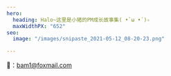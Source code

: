 ```yaml
---
hero:
  heading: Halo~这里是小猪的PM成长故事集( •̀ ω •́ )✧
  maxWidthPX: "652"
seo:
  image: "/images/snipaste_2021-05-12_08-20-23.png"

---
```

📧：bam1@foxmail.com